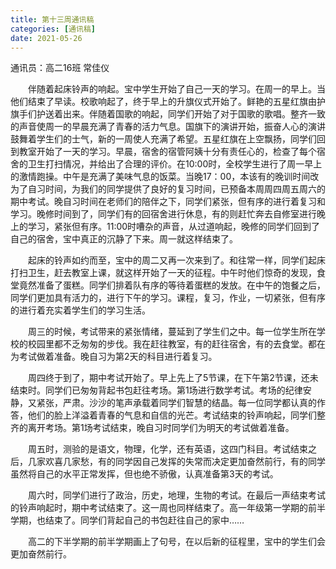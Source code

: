 ```yaml
---
title: 第十三周通讯稿
categories: [通讯稿]
date: 2021-05-26
---
```


通讯员：高二16班 常佳仪

　　伴随着起床铃声的响起。宝中学生开始了自己一天的学习。在周一的早上。当他们结束了早读。校歌响起了，终于早上的升旗仪式开始了。鲜艳的五星红旗由护旗手们护送着出来。伴随着国歌的响起，同学们开始了对于国歌的歌唱。整齐一致的声音使周一的早晨充满了青春的活力气息。国旗下的演讲开始，振奋人心的演讲鼓舞着学生们的士气，新的一周使人充满了希望。五星红旗在上空飘扬，同学们回到教室开始了一天的学习。早晨，宿舍的宿管阿姨十分有责任心的，检查了每个宿舍的卫生打扫情况，并给出了合理的评价。在10:00时，全校学生进行了周一早上的激情跑操。中午是充满了美味气息的饭菜。当晚17：00，本该有的晚训时间改为了自习时间，为我们的同学提供了良好的复习时间，已预备本周周四周五周六的期中考试。晚自习时间在老师们的陪伴之下，同学们紧张，但有序的进行着复习和学习。晚修时间到了，同学们有的回宿舍进行休息，有的则赶忙奔去自修室进行晚上的学习，紧张但有序。11:00时嘈杂的声音，从过道响起，晚修的同学们回到了自己的宿舍，宝中真正的沉静了下来。周一就这样结束了。

　　起床的铃声如约而至，宝中的周二又再一次来到了。和往常一样，同学们起床打扫卫生，赶去教室上课，就这样开始了一天的征程。中午时他们惊奇的发现，食堂竟然准备了蛋糕。同学们排着队有序的等待着蛋糕的发放。在中午的饱餐之后，同学们更加具有活力的，进行下午的学习。课程，复习，作业，一切紧张，但有序的进行着充实着学生们的学习生活。

　　周三的时候，考试带来的紧张情绪，蔓延到了学生们之中。每一位学生所在学校的校园里都不乏匆匆的步伐。我在赶往教室，有的赶往宿舍，有的去食堂。都在为考试做着准备。晚自习为第2天的科目进行着复习。

　　周四终于到了，期中考试开始了。早上先上了5节课，在下午第2节课，还未结束时。同学们已匆匆背起书包赶往考场。第1场进行数学考试。考场的纪律安静，又紧张，严肃。沙沙的笔声承载着同学们智慧的结晶。每一位同学都认真的作答，他们的脸上洋溢着青春的气息和自信的光芒。考试结束的铃声响起，同学们整齐的离开考场。第1场考试结束，晚自习时同学们为明天的考试做着准备。

　　周五时，测验的是语文，物理，化学，还有英语，这四门科目。考试结束之后，几家欢喜几家愁，有的同学因自己发挥的失常而决定更加奋然前行，有的同学虽然将自己的水平正常发挥，但也绝不骄傲，认真准备第3天的考试。

　　周六时，同学们进行了政治，历史，地理，生物的考试。在最后一声结束考试的铃声响起时，期中考试结束了。这一周也同样结束了。高一年级第一学期的前半学期，也结束了。同学们背起自己的书包赶往自己的家中……

　　高二的下半学期的前半学期画上了句号，在以后新的征程里，宝中的学生们会更加奋然前行。
